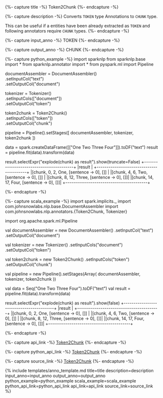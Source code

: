 {%- capture title -%}
Token2Chunk
{%- endcapture -%}

{%- capture description -%}
Converts `TOKEN` type Annotations to `CHUNK` type.

This can be useful if a entities have been already extracted as `TOKEN` and following annotators require `CHUNK` types.
{%- endcapture -%}

{%- capture input_anno -%}
TOKEN
{%- endcapture -%}

{%- capture output_anno -%}
CHUNK
{%- endcapture -%}

{%- capture python_example -%}
import sparknlp
from sparknlp.base import *
from sparknlp.annotator import *
from pyspark.ml import Pipeline


documentAssembler = DocumentAssembler() \
    .setInputCol("text") \
    .setOutputCol("document")

tokenizer = Tokenizer() \
    .setInputCols(["document"]) \
    .setOutputCol("token")

token2chunk = Token2Chunk() \
    .setInputCols(["token"]) \
    .setOutputCol("chunk")

pipeline = Pipeline().setStages([
    documentAssembler,
    tokenizer,
    token2chunk
])

data = spark.createDataFrame([["One Two Three Four"]]).toDF("text")
result = pipeline.fit(data).transform(data)

result.selectExpr("explode(chunk) as result").show(truncate=False)
+------------------------------------------+
|result                                    |
+------------------------------------------+
|[chunk, 0, 2, One, [sentence -> 0], []]   |
|[chunk, 4, 6, Two, [sentence -> 0], []]   |
|[chunk, 8, 12, Three, [sentence -> 0], []]|
|[chunk, 14, 17, Four, [sentence -> 0], []]|
+------------------------------------------+

{%- endcapture -%}

{%- capture scala_example -%}
import spark.implicits._
import com.johnsnowlabs.nlp.base.DocumentAssembler
import com.johnsnowlabs.nlp.annotators.{Token2Chunk, Tokenizer}

import org.apache.spark.ml.Pipeline

val documentAssembler = new DocumentAssembler()
  .setInputCol("text")
  .setOutputCol("document")

val tokenizer = new Tokenizer()
  .setInputCols("document")
  .setOutputCol("token")

val token2chunk = new Token2Chunk()
  .setInputCols("token")
  .setOutputCol("chunk")

val pipeline = new Pipeline().setStages(Array(
  documentAssembler,
  tokenizer,
  token2chunk
))

val data = Seq("One Two Three Four").toDF("text")
val result = pipeline.fit(data).transform(data)

result.selectExpr("explode(chunk) as result").show(false)
+------------------------------------------+
|result                                    |
+------------------------------------------+
|[chunk, 0, 2, One, [sentence -> 0], []]   |
|[chunk, 4, 6, Two, [sentence -> 0], []]   |
|[chunk, 8, 12, Three, [sentence -> 0], []]|
|[chunk, 14, 17, Four, [sentence -> 0], []]|
+------------------------------------------+

{%- endcapture -%}

{%- capture api_link -%}
[Token2Chunk](https://nlp.johnsnowlabs.com/api/com/johnsnowlabs/nlp/annotators/Token2Chunk)
{%- endcapture -%}

{%- capture python_api_link -%}
[Token2Chunk](/api/python/reference/autosummary/python/sparknlp/annotator/token/token2_chunk/index.html#sparknlp.annotator.token.token2_chunk.Token2Chunk)
{%- endcapture -%}

{%- capture source_link -%}
[Token2Chunk](https://github.com/JohnSnowLabs/spark-nlp/tree/master/src/main/scala/com/johnsnowlabs/nlp/annotators/Token2Chunk.scala)
{%- endcapture -%}

{% include templates/anno_template.md
title=title
description=description
input_anno=input_anno
output_anno=output_anno
python_example=python_example
scala_example=scala_example
python_api_link=python_api_link
api_link=api_link
source_link=source_link
%}